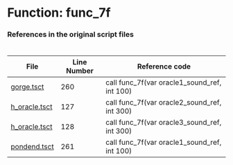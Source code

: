 # Function: func_7f
### References in the original script files

#

| File | Line Number | Reference code |
| --- | --- | --- |
| [gorge.tsct](../../../out/gorge.tsct#L260) | 260 | call func_7f(var oracle1_sound_ref, int 100) |
| [h_oracle.tsct](../../../out/h_oracle.tsct#L127) | 127 | call func_7f(var oracle2_sound_ref, int 300) |
| [h_oracle.tsct](../../../out/h_oracle.tsct#L128) | 128 | call func_7f(var oracle3_sound_ref, int 300) |
| [pondend.tsct](../../../out/pondend.tsct#L261) | 261 | call func_7f(var oracle1_sound_ref, int 100) |
